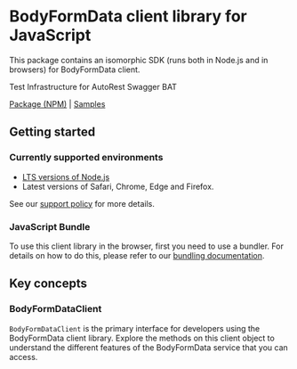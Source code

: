 # BodyFormData client library for JavaScript

This package contains an isomorphic SDK (runs both in Node.js and in browsers) for BodyFormData client.

Test Infrastructure for AutoRest Swagger BAT

[Package (NPM)](https://www.npmjs.com/package/@msinternal/body-formdata) |
[Samples](https://github.com/Azure-Samples/azure-samples-js-management)

## Getting started

### Currently supported environments

- [LTS versions of Node.js](https://github.com/nodejs/release#release-schedule)
- Latest versions of Safari, Chrome, Edge and Firefox.

See our [support policy](https://github.com/Azure/azure-sdk-for-js/blob/main/SUPPORT.md) for more details.




### JavaScript Bundle
To use this client library in the browser, first you need to use a bundler. For details on how to do this, please refer to our [bundling documentation](https://aka.ms/AzureSDKBundling).

## Key concepts

### BodyFormDataClient

`BodyFormDataClient` is the primary interface for developers using the BodyFormData client library. Explore the methods on this client object to understand the different features of the BodyFormData service that you can access.

